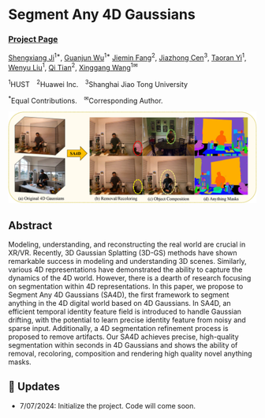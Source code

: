 # Segment Any 4D Gaussians
### [Project Page](https://jsxzs.github.io/sa4d/) 
<!-- | [arxiv Paper](https://arxiv.org/abs/2406.18462) -->

[Shengxiang Ji](https://github.com/jsxzs)<sup>1*</sup>, [Guanjun Wu](https://guanjunwu.github.io/)<sup>1*</sup>
[Jiemin Fang](https://jaminfong.cn/)<sup>2</sup>, [Jiazhong Cen](https://jumpat.github.io/SA3D/)<sup>3</sup>, [Taoran Yi](https://github.com/taoranyi)<sup>1</sup>, 
[Wenyu Liu](http://eic.hust.edu.cn/professor/liuwenyu/)<sup>1</sup>, [Qi Tian](https://www.qitian1987.com/)<sup>2</sup>, [Xinggang Wang](https://xwcv.github.io/)<sup>1✉</sup>

<sup>1</sup>HUST&emsp;<sup>2</sup>Huawei Inc.&emsp;<sup>3</sup>Shanghai Jiao Tong University &emsp; 

<sup>*</sup>Equal Contributions.&emsp;<sup>✉</sup>Corresponding Author. 

![Teaser image](assets/teaserfig.png)

## Abstract
Modeling, understanding, and reconstructing the real world are crucial in XR/VR. Recently, 3D Gaussian Splatting (3D-GS) methods have shown remarkable success in modeling and understanding 3D scenes. Similarly, various 4D representations have demonstrated the ability to capture the dynamics of the 4D world. However, there is a dearth of research focusing on segmentation within 4D representations. In this paper, we propose to Segment Any 4D Gaussians (SA4D), the first framework to segment anything in the 4D digital world based on 4D Gaussians. In SA4D, an efficient temporal identity feature field is introduced to handle Gaussian drifting, with the potential to learn precise identity feature from noisy and sparse input. Additionally, a 4D segmentation refinement process is proposed to remove artifacts. Our SA4D achieves precise, high-quality segmentation within seconds in 4D Gaussians and shows the ability of removal, recoloring, composition and rendering high quality novel anything masks.


## 🦾 Updates
- 7/07/2024: Initialize the project. Code will come soon.


<!-- ## 📑 Citation

```
@article{GaussianDreamerPro,
    title={GaussianDreamerPro: Text to Manipulable 3D Gaussians with Highly Enhanced Quality},
    author={Yi, Taoran and Fang, Jiemin and Zhou, Zanwei and Wang, Junjie and Wu, Guanjun and Xie, Lingxi and Zhang, Xiaopeng and Liu, Wenyu and Wang, Xinggang and Tian, Qi},
    journal={arXiv:2406.18462},
    year={2024}
} -->